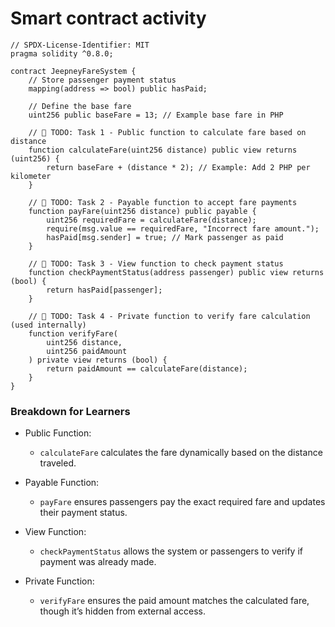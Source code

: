 # Smart contract activity

```solidity
// SPDX-License-Identifier: MIT
pragma solidity ^0.8.0;

contract JeepneyFareSystem {
    // Store passenger payment status
    mapping(address => bool) public hasPaid;

    // Define the base fare
    uint256 public baseFare = 13; // Example base fare in PHP

    // 🚩 TODO: Task 1 - Public function to calculate fare based on distance
    function calculateFare(uint256 distance) public view returns (uint256) {
        return baseFare + (distance * 2); // Example: Add 2 PHP per kilometer
    }

    // 🚩 TODO: Task 2 - Payable function to accept fare payments
    function payFare(uint256 distance) public payable {
        uint256 requiredFare = calculateFare(distance);
        require(msg.value == requiredFare, "Incorrect fare amount.");
        hasPaid[msg.sender] = true; // Mark passenger as paid
    }

    // 🚩 TODO: Task 3 - View function to check payment status
    function checkPaymentStatus(address passenger) public view returns (bool) {
        return hasPaid[passenger];
    }

    // 🚩 TODO: Task 4 - Private function to verify fare calculation (used internally)
    function verifyFare(
        uint256 distance,
        uint256 paidAmount
    ) private view returns (bool) {
        return paidAmount == calculateFare(distance);
    }
}
```

### Breakdown for Learners

- Public Function:

  - `calculateFare` calculates the fare dynamically based on the distance traveled.

- Payable Function:

  - `payFare` ensures passengers pay the exact required fare and updates their payment status.

- View Function:

  - `checkPaymentStatus` allows the system or passengers to verify if payment was already made.

- Private Function:
  - `verifyFare` ensures the paid amount matches the calculated fare, though it’s hidden from external access.
